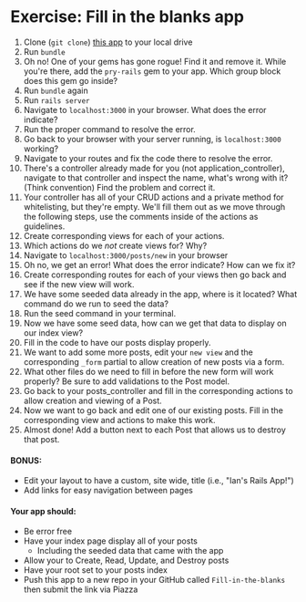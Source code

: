 # Exercise: Fill in the blanks app

1. Clone (```git clone```) [this app](https://github.com/nax3t/fill_in_the_blanks) to your local drive
2. Run ```bundle```
3.  Oh no! One of your gems has gone rogue! Find it and remove it. While you're there, add the ```pry-rails``` gem to your app. Which group block does this gem go inside?
4. Run ```bundle``` again
5. Run ```rails server```
6. Navigate to ```localhost:3000``` in your browser. What does the error indicate? 
7. Run the proper command to resolve the error.
8. Go back to your browser with your server running, is ```localhost:3000``` working?
9. Navigate to your routes and fix the code there to resolve the error.
10. There's a controller already made for you (not application_controller), navigate to that controller and inspect the name, what's wrong with it? (Think convention) Find the problem and correct it.
11. Your controller has all of your CRUD actions and a private method for whitelisting, but they're empty. We'll fill them out as we move through the following steps, use the comments inside of the actions as guidelines.
12. Create corresponding views for each of your actions.
13. Which actions do we *not* create views for? Why?
14. Navigate to ```localhost:3000/posts/new``` in your browser
15. Oh no, we get an error! What does the error indicate? How can we fix it?
16. Create corresponding routes for each of your views then go back and see if the new view will work.
17. We have some seeded data already in the app, where is it located? What command do we run to seed the data?
18. Run the seed command in your terminal.
19. Now we have some seed data, how can we get that data to display on our index view?
20. Fill in the code to have our posts display properly.
21. We want to add some more posts, edit your ```new view``` and the corresponding ```_form``` partial to allow creation of new posts via a form.
22. What other files do we need to fill in before the new form will work properly? Be sure to add validations to the Post model.
23. Go back to your posts_controller and fill in the corresponding actions to allow creation and viewing of a Post.
24. Now we want to go back and edit one of our existing posts. Fill in the corresponding view and actions to make this work.
25. Almost done! Add a button next to each Post that allows us to destroy that post.

#### BONUS: 

- Edit your layout to have a custom, site wide, title (i.e., "Ian's Rails App!")
- Add links for easy navigation between pages

#### Your app should:

- Be error free
- Have your index page display all of your posts
	- Including the seeded data that came with the app
- Allow your to Create, Read, Update, and Destroy posts
- Have your root set to your posts index
- Push this app to a new repo in your GitHub called ```Fill-in-the-blanks``` then submit the link via Piazza